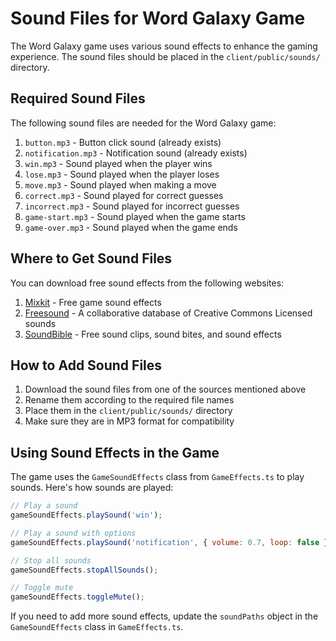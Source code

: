 # Sound Files for Word Galaxy Game

The Word Galaxy game uses various sound effects to enhance the gaming experience. The sound files should be placed in the `client/public/sounds/` directory.

## Required Sound Files

The following sound files are needed for the Word Galaxy game:

1. `button.mp3` - Button click sound (already exists)
2. `notification.mp3` - Notification sound (already exists)
3. `win.mp3` - Sound played when the player wins
4. `lose.mp3` - Sound played when the player loses
5. `move.mp3` - Sound played when making a move
6. `correct.mp3` - Sound played for correct guesses
7. `incorrect.mp3` - Sound played for incorrect guesses
8. `game-start.mp3` - Sound played when the game starts
9. `game-over.mp3` - Sound played when the game ends

## Where to Get Sound Files

You can download free sound effects from the following websites:

1. [Mixkit](https://mixkit.co/free-sound-effects/game/) - Free game sound effects
2. [Freesound](https://freesound.org/) - A collaborative database of Creative Commons Licensed sounds
3. [SoundBible](https://soundbible.com/) - Free sound clips, sound bites, and sound effects

## How to Add Sound Files

1. Download the sound files from one of the sources mentioned above
2. Rename them according to the required file names
3. Place them in the `client/public/sounds/` directory
4. Make sure they are in MP3 format for compatibility

## Using Sound Effects in the Game

The game uses the `GameSoundEffects` class from `GameEffects.ts` to play sounds. Here's how sounds are played:

```javascript
// Play a sound
gameSoundEffects.playSound('win');

// Play a sound with options
gameSoundEffects.playSound('notification', { volume: 0.7, loop: false });

// Stop all sounds
gameSoundEffects.stopAllSounds();

// Toggle mute
gameSoundEffects.toggleMute();
```

If you need to add more sound effects, update the `soundPaths` object in the `GameSoundEffects` class in `GameEffects.ts`.
